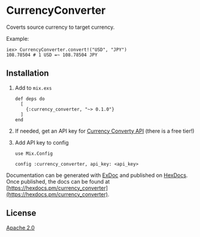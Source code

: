# CurrencyConverter

Coverts source currency to target currency.

Example: 

    iex> CurrencyConverter.convert!("USD", "JPY")
    108.78504 # 1 USD =~ 108.78504 JPY

## Installation

1.  Add to `mix.exs`
    ```
    def deps do
      [
        {:currency_converter, "~> 0.1.0"}
      ]
    end
    ```

1.  If needed, get an API key for [Currency Converty API](https://www.currencyconverterapi.com/) (there is a free tier!)

1.  Add API key to config

    ```
    use Mix.Config

    config :currency_converter, api_key: <api_key>
    ```

Documentation can be generated with [ExDoc](https://github.com/elixir-lang/ex_doc)
and published on [HexDocs](https://hexdocs.pm). Once published, the docs can
be found at [https://hexdocs.pm/currency_converter](https://hexdocs.pm/currency_converter).

## License

[Apache 2.0](https://www.apache.org/licenses/LICENSE-2.0)